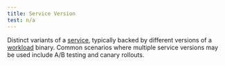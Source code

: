 ```yaml
---
title: Service Version
test: n/a
---
```


Distinct variants of a [service](/pt-br/docs/reference/glossary/#service), typically backed by different versions of a [workload](/pt-br/docs/reference/glossary/#workload) binary.
Common scenarios where multiple service versions may be used include A/B testing and canary rollouts.
